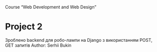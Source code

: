 Course “Web Development and Web Design”
# Project 2
Зроблено backend для робо-лампи на Django з використанням POST, GET запитів
Author: Serhii Bukin
